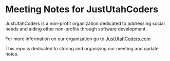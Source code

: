 # Meeting Notes for JustUtahCoders

JustUtahCoders is a non-profit organization dedicated to addressing social needs and aiding other non-profits through software development.

For more information on our organization go to [JustUtahCoders.com](http://justutahcoders.com)

This repo is dedicated to storing and organizing our meeting and update notes.
